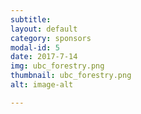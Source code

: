```yaml
---
subtitle:
layout: default
category: sponsors
modal-id: 5
date: 2017-7-14
img: ubc_forestry.png
thumbnail: ubc_forestry.png
alt: image-alt 

---
```



